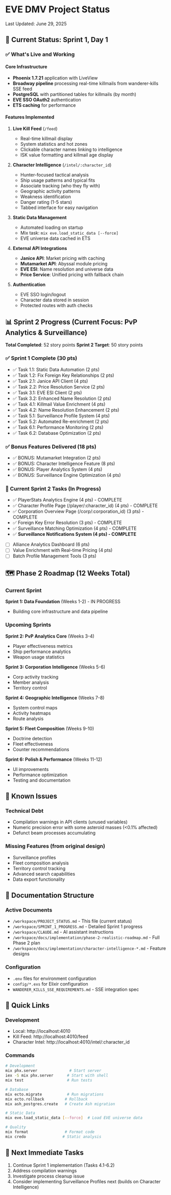 # EVE DMV Project Status

Last Updated: June 29, 2025

## 🚀 Current Status: Sprint 1, Day 1

### ✅ What's Live and Working

#### Core Infrastructure
- **Phoenix 1.7.21** application with LiveView
- **Broadway pipeline** processing real-time killmails from wanderer-kills SSE feed
- **PostgreSQL** with partitioned tables for killmails (by month)
- **EVE SSO OAuth2** authentication
- **ETS caching** for performance

#### Features Implemented
1. **Live Kill Feed** (`/feed`)
   - Real-time killmail display
   - System statistics and hot zones
   - Clickable character names linking to intelligence
   - ISK value formatting and killmail age display

2. **Character Intelligence** (`/intel/:character_id`)
   - Hunter-focused tactical analysis
   - Ship usage patterns and typical fits
   - Associate tracking (who they fly with)
   - Geographic activity patterns
   - Weakness identification
   - Danger rating (1-5 stars)
   - Tabbed interface for easy navigation

3. **Static Data Management**
   - Automated loading on startup
   - Mix task: `mix eve.load_static_data [--force]`
   - EVE universe data cached in ETS

4. **External API Integrations**
   - **Janice API**: Market pricing with caching
   - **Mutamarket API**: Abyssal module pricing
   - **EVE ESI**: Name resolution and universe data
   - **Price Service**: Unified pricing with fallback chain

5. **Authentication**
   - EVE SSO login/logout
   - Character data stored in session
   - Protected routes with auth checks

## 📊 Sprint 2 Progress (Current Focus: PvP Analytics & Surveillance)

**Total Completed**: 52 story points
**Sprint 2 Target**: 50 story points

### ✅ Sprint 1 Complete (30 pts)
- ✅ Task 1.1: Static Data Automation (2 pts)
- ✅ Task 1.2: Fix Foreign Key Relationships (2 pts)
- ✅ Task 2.1: Janice API Client (4 pts)
- ✅ Task 2.2: Price Resolution Service (2 pts)
- ✅ Task 3.1: EVE ESI Client (2 pts)
- ✅ Task 3.2: Enhanced Name Resolution (2 pts)
- ✅ Task 4.1: Killmail Value Enrichment (4 pts)
- ✅ Task 4.2: Name Resolution Enhancement (2 pts)
- ✅ Task 5.1: Surveillance Profile System (4 pts)
- ✅ Task 5.2: Automated Re-enrichment (2 pts)
- ✅ Task 6.1: Performance Monitoring (2 pts)
- ✅ Task 6.2: Database Optimization (2 pts)

### ✅ Bonus Features Delivered (18 pts)
- ✅ BONUS: Mutamarket Integration (2 pts)
- ✅ BONUS: Character Intelligence Feature (8 pts)
- ✅ BONUS: Player Analytics System (4 pts)
- ✅ BONUS: Surveillance Engine Optimization (4 pts)

### 🔄 Current Sprint 2 Tasks (In Progress)
- ✅ PlayerStats Analytics Engine (4 pts) - COMPLETE
- ✅ Character Profile Page (/player/:character_id) (4 pts) - COMPLETE
- ✅ Corporation Overview Page (/corp/:corporation_id) (3 pts) - COMPLETE  
- ✅ Foreign Key Error Resolution (3 pts) - COMPLETE
- ✅ Surveillance Matching Optimization (4 pts) - COMPLETE
- ✅ **Surveillance Notifications System (4 pts) - COMPLETE**
- [ ] Alliance Analytics Dashboard (6 pts)
- [ ] Value Enrichment with Real-time Pricing (4 pts)
- [ ] Batch Profile Management Tools (3 pts)

## 🗺️ Phase 2 Roadmap (12 Weeks Total)

### Current Sprint
**Sprint 1: Data Foundation** (Weeks 1-2) - IN PROGRESS
- Building core infrastructure and data pipeline

### Upcoming Sprints
**Sprint 2: PvP Analytics Core** (Weeks 3-4)
- Player effectiveness metrics
- Ship performance analytics
- Weapon usage statistics

**Sprint 3: Corporation Intelligence** (Weeks 5-6)
- Corp activity tracking
- Member analysis
- Territory control

**Sprint 4: Geographic Intelligence** (Weeks 7-8)
- System control maps
- Activity heatmaps
- Route analysis

**Sprint 5: Fleet Composition** (Weeks 9-10)
- Doctrine detection
- Fleet effectiveness
- Counter recommendations

**Sprint 6: Polish & Performance** (Weeks 11-12)
- UI improvements
- Performance optimization
- Testing and documentation

## 🐛 Known Issues

### Technical Debt
- Compilation warnings in API clients (unused variables)
- Numeric precision error with some asteroid masses (<0.1% affected)
- Defunct beam processes accumulating

### Missing Features (from original design)
- Surveillance profiles
- Fleet composition analysis
- Territory control tracking
- Advanced search capabilities
- Data export functionality

## 📁 Documentation Structure

### Active Documents
- `/workspace/PROJECT_STATUS.md` - This file (current status)
- `/workspace/SPRINT_1_PROGRESS.md` - Detailed Sprint 1 progress
- `/workspace/CLAUDE.md` - AI assistant instructions
- `/workspace/docs/implementation/phase-2-realistic-roadmap.md` - Full Phase 2 plan
- `/workspace/docs/implementation/character-intelligence-*.md` - Feature designs

### Configuration
- `.env` files for environment configuration
- `config/*.exs` for Elixir configuration
- `WANDERER_KILLS_SSE_REQUIREMENTS.md` - SSE integration spec

## 🔗 Quick Links

### Development
- Local: http://localhost:4010
- Kill Feed: http://localhost:4010/feed
- Character Intel: http://localhost:4010/intel/:character_id

### Commands
```bash
# Development
mix phx.server              # Start server
iex -S mix phx.server      # Start with shell
mix test                   # Run tests

# Database
mix ecto.migrate           # Run migrations
mix ecto.rollback         # Rollback
mix ash_postgres.create   # Create Ash migration

# Static Data
mix eve.load_static_data [--force]  # Load EVE universe data

# Quality
mix format                # Format code
mix credo                # Static analysis
```

## 🎯 Next Immediate Tasks

1. Continue Sprint 1 implementation (Tasks 4.1-6.2)
2. Address compilation warnings
3. Investigate process cleanup issue
4. Consider implementing Surveillance Profiles next (builds on Character Intelligence)